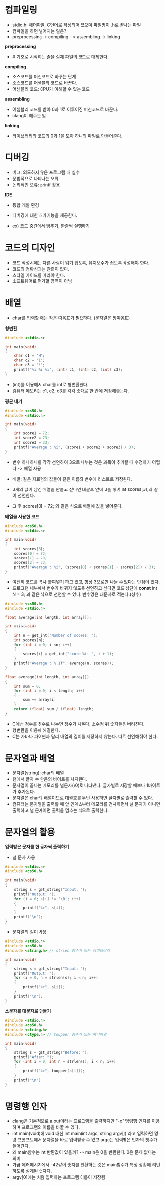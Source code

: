 # 컴파일링

- stdio.h: 헤더파일, C언어로 작성되어 있으며 파일명이 .h로 끝나는 파일
- 컴파일을 하면 벌어지는 일은?
- preprocessing -> compiling - > assembling -> linking



__preprocessing__

- \# 기호로 시작하는 줄을 실제 파일의 코드로 대체한다.



__compiling__

- 소스코드를 머신코드로 바꾸는 단계
- 소스코드를 어셈블리 코드로 바꾼다.
- 어셈블리 코드: CPU가 이해할 수 있는 코드



__assembling__

- 어셈블리 코드를 받아 0과 1로 이루어진 머신코드로 바꾼다.
- clang이 해주는 일



__linking__

- 라이브러리와 코드의 0과 1을 모아 하나의 파일로 만들어준다.



# 디버깅

- 버그: 의도하지 않은 프로그램 내 실수
- 문법적으로 나타나는 오류
- 논리적인 오류: printf 활용



__IDE__

- 통합 개발 환경
- 디버깅에 대한 추가기능을 제공한다.

- ex) 코드 중간에서 멈추기, 한줄씩 실행하기



# 코드의 디자인

- 코드 작성시에는 다른 사람이 읽기 쉽도록, 유지보수가 쉽도록 작성해야 한다.
- 코드의 정확성과는 관련이 없다.
- 스타일 가이드를 따라야 한다.
- 소프트웨어로 평가할 영역이 아님



# 배열

- char를 입력할 때는 작은 따옴표가 필요하다. (문자열은 쌍따옴표)



__형변환__

```C
#include <stdio.h>

int main(void)
{
    char c1 = 'H';
    char c2 = 'I';
    char c3 = '!';
    printf("%i %i %i", (int) c1, (int) c2, (int) c3);
}
```

- (int)를 이용해서 char를 int로 형변환한다.
- 컴퓨터 메모리는 c1, c2, c3를 각각 숫자로 한 칸에 저장해놓는다.



__평균 내기__

```c
#include <cs50.h>
#include <stdio.h>

int main(void)
{
    int score1 = 72;
    int score2 = 73;
    int score3 = 33;
    printf("Average : %i", (score1 + score2 + score3) / 3);
}
```

- 변수 하나하나를 각각 선언하여 3으로 나누는 것은 과목이 추가될 때 수정하기 어렵다 -> 배열 사용

- 배열: 같은 자료형의 값들이 같은 이름의 변수에 리스트로 저장된다.

- 3개의 값이 담긴 배열을 만들고 싶다면 대괄호 안에 3을 넣어 int scores[3];과 같이 선언한다.

- 그 후 scores[0] = 72; 와 같은 식으로 배열에 값을 넣어준다.

   

__배열을 사용한 코드__

```c
#include <cs50.h>
#include <stdio.h>

int main(void)
{
    int scores[3];
    scores[0] = 72;
    scores[1] = 73;
    scores[2] = 33;
    printf("Average : %i", (scores[0] + scores[1] + scores[2]) / 3);
}
```

- 여전히 코드를 복사 붙여넣기 하고 있고, 항상 3으로만 나눌 수 있다는 단점이 있다.
- 프로그램 내부에서 변수가 바뀌지 않도록 선언하고 싶다면 코드 상단에 __const__ int N = 3; 과 같은 식으로 선언할 수 있다. 변수명은 대문자로 적는다.(상수)



```C
#include <cs50.h>
#include <stdio.h>

float average(int length, int array[]);

int main(void)
{
    int n = get_int("Number of scores: ");
    int scores[n];
    for (int i = 0; i <n; i++)
    {
        scores[i] = get_int("score %i: ", i + 1);
    }
    printf("Average : %.1f", average(n, scores));
}

float average(int length, int array[])
{
    int sum = 0;
    for (int i = 0; i < length; i++)
    {
        sum += array[i]
    }
    return (float) sum / (float) length;
}
```

- C에선 정수를 정수로 나누면 정수가 나온다. 소수점 뒤 숫자들은 버려진다.
- 형변환을 이용해 해결한다.
- C는 자바나 파이썬과 달리 배열의 길이를 저장하지 않는다. 따로 선언해줘야 한다.



# 문자열과 배열

- 문자열(string): char의 배열
- 램에서 글자 수 만큼의 바이트를 차지한다.
- 문자열이 끝나는 메모리를 널문자(\0)로 나타낸다. 글자별로 저장할 때보다 1바이트가 추가된다.
- 문자열은 char의 배열이므로 대괄호를  두번 사용하면 글자별로 출력할 수 있다.
- 컴퓨터는 문자열을 출력할 때 앞 인덱스부터 메모리를 검사하면서 널 문자가 아니면 출력하고 널 문자이면 출력을 멈추는 식으로 출력한다.



# 문자열의 활용

__입력받은 문자를 한 글자씩 출력하기__

- 널 문자 사용

```c
#include <stdio.h>
#include <cs50.h>

int main(void)
{
    string s = get_string("Input: ");
    printf("Output: ");
    for (i = 0; s[i] != '\0'; i++)
    {
        printf("%c", s[i]);
    }
    printf('\n');
}
```



- 문자열의 길이 사용

```c
#include <stdio.h>
#include <cs50.h>
#include <string.h> // strlen 함수가 있는 라이브러리

int main(void)
{
    string s = get_string("Input: ");
    printf("Output: ");
    for (i = 0, n = strlen(s); i < n; i++)
    {
        printf("%c", s[i]);
    }
    printf('\n');
}
```



__소문자를 대문자로 만들기__

```C
#include <stdio.h>
#include <cs50.h>
#include <string.h>
#include <ctype.h> // toupper 함수가 있는 헤더파일

int main(void)
{
    string s = get_string("Before: ");
    printf("After: ");
    for (int i = 0, int n = strlen(s); i < n; i++)
    {
        printf("%c", toupper(s[i]));
    }
    printf("\n")
}
```



# 명령행 인자

- clang은 기본적으로 a.out이라는 프로그램을 출력하지만 "-o" 명령행 인자를 이용하며 프로그램의 이름을 바꿀 수 있다.
- int main(void)에 void 대신 int main(int argc, string argv[]) 라고 입력하면 명령 프롬프트에서 문자열을 바로 입력받을 수 있고 argc는 입력받은 인자의 갯수가 들어간다.
- 왜 main함수는 int 반환값이 있을까? -> main은 0을 반환한다. 0은 문제 없다는 의미
- 가끔 에러메시지에서 -42같이 숫자를 반환하는 것은 main함수가 특정 상황에 리턴하도록 설계된 숫자다.
- argv[0]에는 처음 입력하는 프로그램 이름이 저장됨